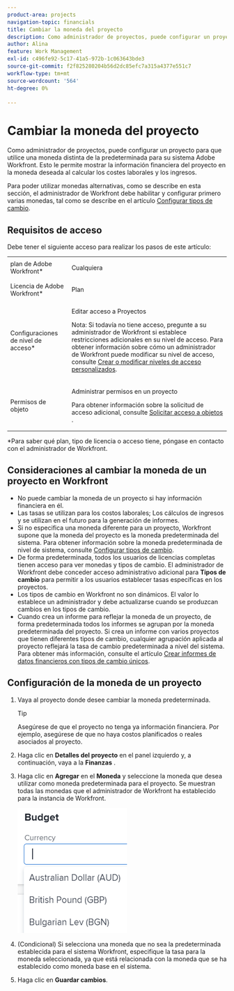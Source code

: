 ```yaml
---
product-area: projects
navigation-topic: financials
title: Cambiar la moneda del proyecto
description: Como administrador de proyectos, puede configurar un proyecto para que utilice una moneda distinta de la predeterminada para su sistema Adobe Workfront. Esto le permite mostrar la información financiera del proyecto en la moneda deseada al calcular los costes laborales y los ingresos.
author: Alina
feature: Work Management
exl-id: c496fe92-5c17-41a5-972b-1c063643bde3
source-git-commit: f2f825280204b56d2dc85efc7a315a4377e551c7
workflow-type: tm+mt
source-wordcount: '564'
ht-degree: 0%

---
```


# Cambiar la moneda del proyecto

Como administrador de proyectos, puede configurar un proyecto para que utilice una moneda distinta de la predeterminada para su sistema Adobe Workfront. Esto le permite mostrar la información financiera del proyecto en la moneda deseada al calcular los costes laborales y los ingresos.

Para poder utilizar monedas alternativas, como se describe en esta sección, el administrador de Workfront debe habilitar y configurar primero varias monedas, tal como se describe en el artículo [Configurar tipos de cambio](../../../administration-and-setup/manage-workfront/exchange-rates/set-up-exchange-rates.md).

## Requisitos de acceso

Debe tener el siguiente acceso para realizar los pasos de este artículo:

<table style="table-layout:auto"> 
 <col> 
 <col> 
 <tbody> 
  <tr> 
   <td role="rowheader">plan de Adobe Workfront*</td> 
   <td> <p>Cualquiera</p> </td> 
  </tr> 
  <tr> 
   <td role="rowheader">Licencia de Adobe Workfront*</td> 
   <td> <p>Plan </p> </td> 
  </tr> 
  <tr> 
   <td role="rowheader">Configuraciones de nivel de acceso*</td> 
   <td> <p>Editar acceso a Proyectos</p> <p>Nota: Si todavía no tiene acceso, pregunte a su administrador de Workfront si establece restricciones adicionales en su nivel de acceso. Para obtener información sobre cómo un administrador de Workfront puede modificar su nivel de acceso, consulte <a href="../../../administration-and-setup/add-users/configure-and-grant-access/create-modify-access-levels.md" class="MCXref xref">Crear o modificar niveles de acceso personalizados</a>.</p> </td> 
  </tr> 
  <tr> 
   <td role="rowheader">Permisos de objeto</td> 
   <td> <p>Administrar permisos en un proyecto</p> <p>Para obtener información sobre la solicitud de acceso adicional, consulte <a href="../../../workfront-basics/grant-and-request-access-to-objects/request-access.md" class="MCXref xref">Solicitar acceso a objetos </a>.</p> </td> 
  </tr> 
 </tbody> 
</table>

&#42;Para saber qué plan, tipo de licencia o acceso tiene, póngase en contacto con el administrador de Workfront.

## Consideraciones al cambiar la moneda de un proyecto en Workfront

* No puede cambiar la moneda de un proyecto si hay información financiera en él.
* Las tasas se utilizan para los costos laborales; Los cálculos de ingresos y se utilizan en el futuro para la generación de informes.
* Si no especifica una moneda diferente para un proyecto, Workfront supone que la moneda del proyecto es la moneda predeterminada del sistema. Para obtener información sobre la moneda predeterminada de nivel de sistema, consulte [Configurar tipos de cambio](../../../administration-and-setup/manage-workfront/exchange-rates/set-up-exchange-rates.md).
* De forma predeterminada, todos los usuarios de licencias completas tienen acceso para ver monedas y tipos de cambio. El administrador de Workfront debe conceder acceso administrativo adicional para **Tipos de cambio** para permitir a los usuarios establecer tasas específicas en los proyectos.
* Los tipos de cambio en Workfront no son dinámicos. El valor lo establece un administrador y debe actualizarse cuando se produzcan cambios en los tipos de cambio.
* Cuando crea un informe para reflejar la moneda de un proyecto, de forma predeterminada todos los informes se agrupan por la moneda predeterminada del proyecto. Si crea un informe con varios proyectos que tienen diferentes tipos de cambio, cualquier agrupación aplicada al proyecto reflejará la tasa de cambio predeterminada a nivel del sistema. Para obtener más información, consulte el artículo [Crear informes de datos financieros con tipos de cambio únicos](../../../reports-and-dashboards/reports/creating-and-managing-reports/create-financial-data-reports-unique-exchange-rates.md).

## Configuración de la moneda de un proyecto

1. Vaya al proyecto donde desee cambiar la moneda predeterminada.

   >[!TIP]
   >
   >Asegúrese de que el proyecto no tenga ya información financiera. Por ejemplo, asegúrese de que no haya costos planificados o reales asociados al proyecto.

1. Haga clic en **Detalles del proyecto** en el panel izquierdo y, a continuación, vaya a la **Finanzas** .
1. Haga clic en **Agregar** en el **Moneda** y seleccione la moneda que desea utilizar como moneda predeterminada para el proyecto. Se muestran todas las monedas que el administrador de Workfront ha establecido para la instancia de Workfront.

   ![](assets/currency-on-project-expanded-nwe.png)

1. (Condicional) Si selecciona una moneda que no sea la predeterminada establecida para el sistema Workfront, especifique la tasa para la moneda seleccionada, ya que está relacionada con la moneda que se ha establecido como moneda base en el sistema.
1. Haga clic en **Guardar cambios**.

